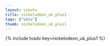 ```yaml
--- 
layout: sieutv
title: nickelodeon_uk_plus1
tags: ["uktv"]
thumb: nickelodeon_uk_plus1
---
```

{% include tvadv key=nickelodeon_uk_plus1 %}
